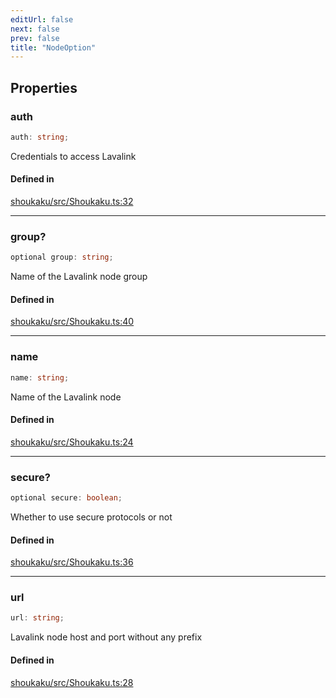 ```yaml
---
editUrl: false
next: false
prev: false
title: "NodeOption"
---
```


## Properties

<a id="auth" name="auth"></a>

### auth

```ts
auth: string;
```

Credentials to access Lavalink

#### Defined in

[shoukaku/src/Shoukaku.ts:32](https://github.com/shipgirlproject/shoukaku/blob/30762f5af6c7b4176e69ee96fa39bc204a7cff21/src/Shoukaku.ts#L32)

***

<a id="group" name="group"></a>

### group?

```ts
optional group: string;
```

Name of the Lavalink node group

#### Defined in

[shoukaku/src/Shoukaku.ts:40](https://github.com/shipgirlproject/shoukaku/blob/30762f5af6c7b4176e69ee96fa39bc204a7cff21/src/Shoukaku.ts#L40)

***

<a id="name" name="name"></a>

### name

```ts
name: string;
```

Name of the Lavalink node

#### Defined in

[shoukaku/src/Shoukaku.ts:24](https://github.com/shipgirlproject/shoukaku/blob/30762f5af6c7b4176e69ee96fa39bc204a7cff21/src/Shoukaku.ts#L24)

***

<a id="secure" name="secure"></a>

### secure?

```ts
optional secure: boolean;
```

Whether to use secure protocols or not

#### Defined in

[shoukaku/src/Shoukaku.ts:36](https://github.com/shipgirlproject/shoukaku/blob/30762f5af6c7b4176e69ee96fa39bc204a7cff21/src/Shoukaku.ts#L36)

***

<a id="url" name="url"></a>

### url

```ts
url: string;
```

Lavalink node host and port without any prefix

#### Defined in

[shoukaku/src/Shoukaku.ts:28](https://github.com/shipgirlproject/shoukaku/blob/30762f5af6c7b4176e69ee96fa39bc204a7cff21/src/Shoukaku.ts#L28)
